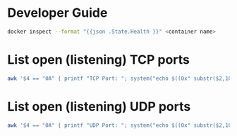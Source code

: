 # Developer Guide

```bash
docker inspect --format "{{json .State.Health }}" <container name>
```

# List open (listening) TCP ports
```bash
awk '$4 == "0A" { printf "TCP Port: "; system("echo $((0x" substr($2,10,4) "))") }' /proc/net/tcp
```

# List open (listening) UDP ports
```bash
awk '$4 == "0A" { printf "UDP Port: "; system("echo $((0x" substr($2,10,4) "))") }' /proc/net/udp
```
